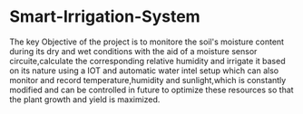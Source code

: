 # Smart-Irrigation-System
The key Objective of the project is to monitore the soil's moisture content during its dry and wet conditions with the aid of a moisture sensor circuite,calculate the corresponding relative humidity and irrigate it based on its nature using a IOT and automatic water intel setup which can also monitor and record temperature,humidity and sunlight,which is constantly modified and can be controlled in future to optimize these resources so that the plant growth and yield is maximized.
